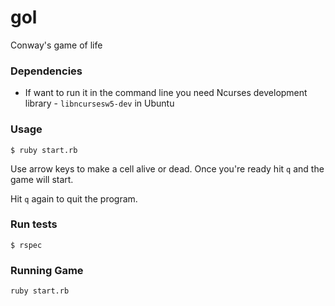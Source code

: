 # gol
Conway's game of life

### Dependencies
* If want to run it in the command line you need Ncurses development library - `libncursesw5-dev` in Ubuntu

### Usage

```
$ ruby start.rb
```

Use arrow keys to make a cell alive or dead.
Once you're ready hit `q` and the game will start.

Hit `q` again to quit the program.

### Run tests

```
$ rspec
```

### Running Game
```
ruby start.rb
```
